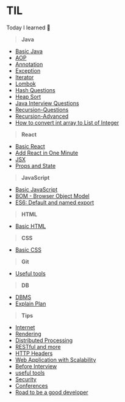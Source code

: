 # TIL
Today I learned :memo:

> **Java**
  - [Basic Java](https://github.com/chanmi-lee/TIL/blob/master/Java/basic-java.md)
  - [AOP](https://github.com/chanmi-lee/TIL/blob/master/Java/AOP.md)
  - [Annotation](https://github.com/chanmi-lee/TIL/blob/master/Java/Annotation.md)
  - [Exception](https://github.com/chanmi-lee/TIL/blob/master/Java/Exception.md)
  - [Iterator](https://github.com/chanmi-lee/TIL/blob/master/Java/Iterator.md)
  - [Lombok](https://github.com/chanmi-lee/TIL/blob/master/Java/Lombok.md)
  - [Hash Questions](https://github.com/chanmi-lee/TIL/blob/master/Java/hash-questions.md)
  - [Heap Sort](https://github.com/chanmi-lee/TIL/blob/master/Java/heap-sort.md)
  - [Java Interview Questions](https://github.com/chanmi-lee/TIL/blob/master/Java/interview-questions.md)
  - [Recursion-Questions](https://github.com/chanmi-lee/TIL/blob/master/Java/recursion-questions.md)
  - [Recursion-Advanced](https://github.com/chanmi-lee/TIL/blob/master/Java/recursion-advanced.md)
  - [How to convert int array to List of Integer](https://github.com/chanmi-lee/TIL/blob/master/Java/how-to-convert-int-array-to-List-of-Integer.md)

> **React**
  - [Basic React](https://github.com/chanmi-lee/TIL/blob/master/React/basic-react.md)
  - [Add React in One Minute](https://github.com/chanmi-lee/TIL/blob/master/React/add-react-in-one-minute.md)
  - [JSX](https://github.com/chanmi-lee/TIL/blob/master/React/jsx.md)
  - [Props and State](https://github.com/chanmi-lee/TIL/blob/master/React/Props-and-State.md)

> **JavaScript**
  - [Basic JavaScript](https://github.com/chanmi-lee/TIL/blob/master/javascript/basic-javascript.md)
  - [BOM - Browser Object Model](https://github.com/chanmi-lee/TIL/blob/master/javascript/bom.md)
  - [ES6: Default and named export](https://github.com/chanmi-lee/TIL/blob/master/javascript/default-and-named-export.md)

> **HTML**
  - [Basic HTML](https://github.com/chanmi-lee/TIL/blob/master/html/basic-html.md)

> **CSS**
  - [Basic CSS](https://github.com/chanmi-lee/TIL/blob/master/css/basic-css.md)

> **Git**
  - [Useful tools](https://github.com/chanmi-lee/TIL/blob/master/Git/useful-tools.md)

> **DB**
  - [DBMS](https://github.com/chanmi-lee/TIL/blob/master/DB/DBMS.md)
  - [Explain Plan](https://github.com/chanmi-lee/TIL/blob/master/DB/Explain-plan.md)

> **Tips**
  - [Internet](https://github.com/chanmi-lee/TIL/blob/master/Tips/Internet.md)
  - [Rendering](https://github.com/chanmi-lee/TIL/blob/master/Tips/Rendering.md)
  - [Distributed Processing](https://github.com/chanmi-lee/TIL/blob/master/Tips/Distributed-Processing.md)
  - [RESTful and more](https://github.com/chanmi-lee/TIL/blob/master/Tips/Restful-and-more.md)
  - [HTTP Headers](https://github.com/chanmi-lee/TIL/blob/master/Tips/HTTP-Headers.md)
  - [Web Application with Scalability](https://github.com/chanmi-lee/TIL/blob/master/Tips/Web-Application-with-Scalability.md)
  - [Before Interview](https://github.com/chanmi-lee/TIL/blob/master/Tips/before-interview.md)
  - [useful tools](https://github.com/chanmi-lee/TIL/blob/master/Tips/useful-tools.md)
  - [Security](https://github.com/chanmi-lee/TIL/blob/master/Tips/Security.md)
  - [Conferences](https://github.com/chanmi-lee/TIL/blob/master/Tips/Conferences.md)
  - [Road to be a good developer](https://github.com/chanmi-lee/TIL/blob/master/Tips/road-to-be-a-good-developer.md)
